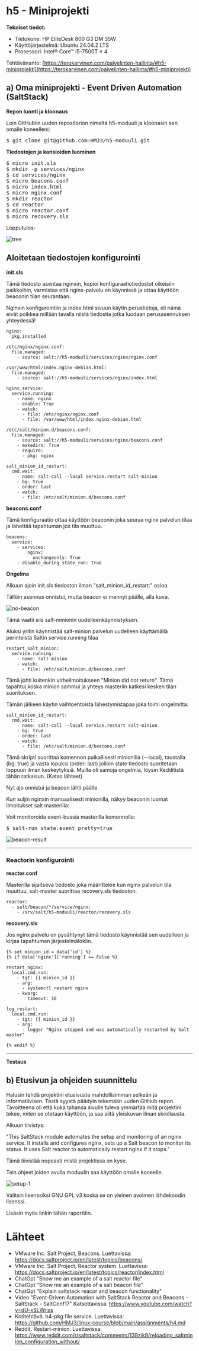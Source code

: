 # h5 - Miniprojekti

**Tekniset tiedot:**
- Tietokone: HP EliteDesk 800 G3 DM 35W
- Käyttöjärjestelmä: Ubuntu 24.04.2 LTS
- Prosessori: Intel® Core™ i5-7500T × 4

Tehtävänanto: [https://terokarvinen.com/palvelinten-hallinta/#h5-miniprojekti](https://terokarvinen.com/palvelinten-hallinta/#h5-miniprojekti)
   
## a) Oma miniprojekti - Event Driven Automation (SaltStack)

**Repon luonti ja kloonaus**

Loin GitHubiin uuden repositorion nimeltä h5-moduuli ja kloonasin sen omalle koneelleni:

<pre>
$ git clone git@github.com:HMJ3/h5-moduuli.git
</pre>

**Tiedostojen ja kansioiden luominen**

<pre>
$ micro init.sls
$ mkdir -p services/nginx
$ cd services/nginx
$ micro beacons.conf
$ micro index.html
$ micro nginx.conf
$ mkdir reactor
$ cd reactor
$ micro reactor.conf
$ micro recovery.sls
</pre>

Lopputulos:

![tree](https://github.com/HMJ3/linux-course/blob/main/assignments/img/h5-img/tree.png)

## Aloitetaan tiedostojen konfigurointi

**init.sls**

Tämä tiedosto asentaa nginxin, kopioi konfiguraatiotiedostot oikeisiin paikkoihin, 
varmistaa että nginx-palvelu on käynnissä ja ottaa käyttöön beaconin tilan seurantaan.

Nginxin konfigurointiin ja index.html sivuun käytin perustietoja, eli nämä eivät poikkea millään tavalla niistä tiedostia jotka luodaan perusasennuksen yhteydessä!

```
nginx:
  pkg.installed

/etc/nginx/nginx.conf:
  file.managed:
    - source: salt://h5-moduuli/services/nginx/nginx.conf

/var/www/html/index.nginx-debian.html:
  file.managed:
    - source: salt://h5-moduuli/services/nginx/index.html

nginx_service:
  service.running:
    - name: nginx
    - enable: True
    - watch:
      - file: /etc/nginx/nginx.conf
      - file: /var/www/html/index.nginx-debian.html

/etc/salt/minion.d/beacons.conf:
  file.managed:
    - source: salt://h5-moduuli/services/nginx/beacons.conf
    - makedirs: True
    - require:
      - pkg: nginx

salt_minion_id_restart:
  cmd.wait:
    - name: salt-call --local service.restart salt-minion
    - bg: true
    - order: last
    - watch:
      - file: /etc/salt/minion.d/beacons.conf
```

**beacons.conf**

 Tämä konfiguraatio ottaa käyttöön beaconin joka seuraa nginx palvelun tilaa ja lähettää tapahtuman jos tila muuttuu.

```
beacons:
  service:
    - services:
        nginx:
          onchangeonly: True
    - disable_during_state_run: True
```

**Ongelma**

Alkuun ajoin init.sls tiedoston ilman "salt_minion_id_restart:" osioa.

Tällöin asennus onnistui, mutta beacon ei mennyt päälle, alla kuva. 

![no-beacon](https://github.com/HMJ3/linux-course/blob/main/assignments/img/h5-img/no-beacon.png)

Tämä vaatii siis salt-minionin uudelleenkäynnistyksen.

Aluksi yritin käynnistää salt-minion palvelun uudelleen käyttämällä perinteistä Saltin service.running tilaa

```
restart_salt_minion:
  service.running:
    - name: salt-minion
    - watch:
      - file: /etc/salt/minion.d/beacons.conf
```

Tämä johti kuitenkin virheilmoitukseen "Minion did not return". Tämä tapahtui  koska minion sammui ja yhteys masteriin katkesi kesken tilan suorituksen.

Tämän jälkeen käytin vaihtoehtoista lähestymistapaa joka toimi ongelmitta:

```
salt_minion_id_restart:
  cmd.wait:
    - name: salt-call --local service.restart salt-minion
    - bg: true
    - order: last
    - watch:
      - file: /etc/salt/minion.d/beacons.conf
```

Tämä skripti suorittaa komennon paikallisesti minionilla (--local), taustalla (bg: true) ja vasta lopuksi (order: last) 
jolloin state tiedosto suoritetaan loppuun ilman keskeytyksiä. Muilla oli samoja ongelmia, löysin Redditistä tähän ratkaisun. (Katso lähteet)

Nyt ajo onnistui ja beacon lähti päälle.

Kun suljin nginxin manuaalisesti minionilla, näkyy beaconin luomat ilmoitukset salt masterilla:

Voit monitoroida event-bussia masterilla komennolla:

<pre>
$ salt-run state.event pretty=true
</pre>

![beacon-result](https://github.com/HMJ3/linux-course/blob/main/assignments/img/h5-img/beacon-result.png)

---

### Reactorin konfigurointi

**reactor.conf**

Masterilla sijaitseva tiedosto joka määrittelee kun nginx palvelun tila muuttuu, salt-master suorittaa recovery.sls tiedoston.

```
reactor:
  - salt/beacon/*/service/nginx:
    - /srv/salt/h5-moduuli/reactor/recovery.sls
```

**recovery.sls**

Jos nginx palvelu on pysähtynyt tämä tiedosto käynnistää sen uudelleen ja kirjaa tapahtuman järjestelmälokiin.

```
{% set minion_id = data['id'] %}
{% if data['nginx']['running'] == False %}

restart_nginx:
  local.cmd.run:
    - tgt: {{ minion_id }}
    - arg:
      - systemctl restart nginx
    - kwarg:
        timeout: 10

log_restart:
  local.cmd.run:
    - tgt: {{ minion_id }}
    - arg:
      - logger "Nginx stopped and was automatically restarted by Salt master"

{% endif %}
```

---

**Testaus**

## b) Etusivun ja ohjeiden suunnittelu

Halusin tehdä projektini etusivusta mahdollisimman selkeän ja informatiivisen. Tästä syystä päädyin tekemään uuden GitHub repon.
Tavoitteena oli että kuka tahansa sivulle tuleva ymmärtää mitä projektini tekee, miten se otetaan käyttöön, ja saa siitä yleiskuvan ilman skrollausta.

Alkuun tiivistys:

"This SaltStack module automates the setup and monitoring of an nginx service. 
It installs and configures nginx, sets up a Salt beacon to monitor its status. It uses Salt reactor to automatically restart nginx if it stops."

Tämä tiivistää nopeasti mistä projektissa on kyse.

Tein ohjeet joiden avulla moduulin saa käyttöön omalle koneelle.

![setup-1](https://github.com/HMJ3/linux-course/blob/main/assignments/img/h5-img/setup-1.png)

Valitsin lisenssiksi GNU GPL v3 koska se on yleinen avoimen lähdekoodin lisenssi.

Lisäsin myös linkin tähän raporttiin.

# Lähteet
- VMware Inc. Salt Project, Beacons. Luettavissa: https://docs.saltproject.io/en/latest/topics/beacons/
- VMware Inc. Salt Project, Reactor system. Luettavissa: https://docs.saltproject.io/en/latest/topics/reactor/index.html
- ChatGpt "Show me an example of a salt reactor file"
- ChatGpt "Show me an example of a salt beacon file"
- ChatGpt "Explain saltstack reacor and beacon functionality"
- Video "Event-Driven Automation with SaltStack Reactor and Beacons - SaltStack - SaltConf17" Katsottavissa: https://www.youtube.com/watch?v=dU-xSLWriss
- Kotitehtävä. h4-pkg file service. Luettavissa: https://github.com/HMJ3/linux-course/blob/main/assignments/h4.md
- Reddit. Restart-minion. Luettavissa: https://www.reddit.com/r/saltstack/comments/139zjk9/reloading_saltminion_configuration_without/


